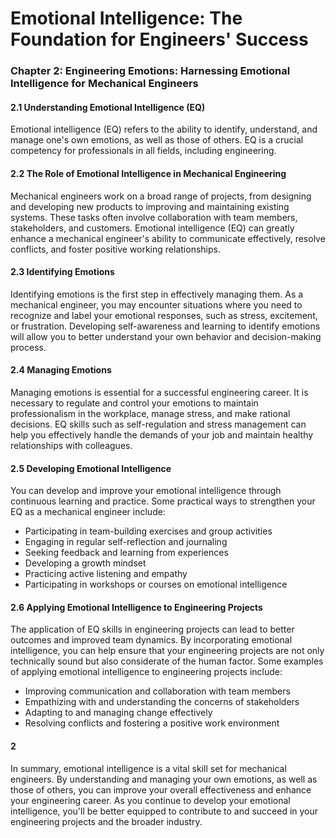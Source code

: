 # **Emotional Intelligence: The Foundation for Engineers' Success**

### Chapter 2: Engineering Emotions: Harnessing Emotional Intelligence for Mechanical Engineers

#### 2.1 Understanding Emotional Intelligence (EQ)

Emotional intelligence (EQ) refers to the ability to identify, understand, and manage one's own emotions, as well as those of others. EQ is a crucial competency for professionals in all fields, including engineering.

#### 2.2 The Role of Emotional Intelligence in Mechanical Engineering

Mechanical engineers work on a broad range of projects, from designing and developing new products to improving and maintaining existing systems. These tasks often involve collaboration with team members, stakeholders, and customers. Emotional intelligence (EQ) can greatly enhance a mechanical engineer's ability to communicate effectively, resolve conflicts, and foster positive working relationships.

#### 2.3 Identifying Emotions

Identifying emotions is the first step in effectively managing them. As a mechanical engineer, you may encounter situations where you need to recognize and label your emotional responses, such as stress, excitement, or frustration. Developing self-awareness and learning to identify emotions will allow you to better understand your own behavior and decision-making process.

#### 2.4 Managing Emotions

Managing emotions is essential for a successful engineering career. It is necessary to regulate and control your emotions to maintain professionalism in the workplace, manage stress, and make rational decisions. EQ skills such as self-regulation and stress management can help you effectively handle the demands of your job and maintain healthy relationships with colleagues.

#### 2.5 Developing Emotional Intelligence

You can develop and improve your emotional intelligence through continuous learning and practice. Some practical ways to strengthen your EQ as a mechanical engineer include:

* Participating in team-building exercises and group activities
* Engaging in regular self-reflection and journaling
* Seeking feedback and learning from experiences
* Developing a growth mindset
* Practicing active listening and empathy
* Participating in workshops or courses on emotional intelligence

#### 2.6 Applying Emotional Intelligence to Engineering Projects

The application of EQ skills in engineering projects can lead to better outcomes and improved team dynamics. By incorporating emotional intelligence, you can help ensure that your engineering projects are not only technically sound but also considerate of the human factor. Some examples of applying emotional intelligence to engineering projects include:

* Improving communication and collaboration with team members
* Empathizing with and understanding the concerns of stakeholders
* Adapting to and managing change effectively
* Resolving conflicts and fostering a positive work environment

#### 2

In summary, emotional intelligence is a vital skill set for mechanical engineers. By understanding and managing your own emotions, as well as those of others, you can improve your overall effectiveness and enhance your engineering career. As you continue to develop your emotional intelligence, you'll be better equipped to contribute to and succeed in your engineering projects and the broader industry.